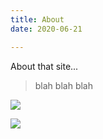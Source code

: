 ```yaml
---
title: About
date: 2020-06-21

---
```

About that site...

> blah blah blah

![](/photos/restaurants/guest-room-dining-room-restaurant-inn.jpg)

![](/screenshot-from-2020-06-21-23-51-51.png)